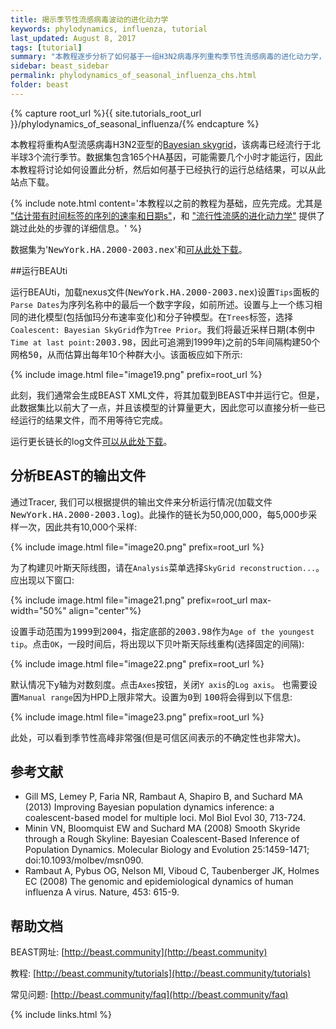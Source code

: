 ```yaml
---
title: 揭示季节性流感病毒波动的进化动力学
keywords: phylodynamics, influenza, tutorial
last_updated: August 8, 2017
tags: [tutorial]
summary: "本教程逐步分析了如何基于一组H3N2病毒序列重构季节性流感病毒的进化动力学，这些序列是在纽约州多个季节分离到的。该数据是跨越纽约州多个流行季节的综合数据集的一部分，该数据集已用于阐明该病毒的基因组和流行病学动力学(Rambaut et al., 2008)。我们将研究H3N2的多样性如何随时间波动。"
sidebar: beast_sidebar
permalink: phylodynamics_of_seasonal_influenza_chs.html
folder: beast
---
```


{% capture root_url %}{{ site.tutorials_root_url }}/phylodynamics_of_seasonal_influenza/{% endcapture %}

本教程将重构A型流感病毒H3N2亚型的[Bayesian skygrid](tree_priors#skygrid)，该病毒已经流行于北半球3个流行季节。数据集包含165个HA基因，可能需要几个小时才能运行，因此本教程将讨论如何设置此分析，然后如何基于已经执行的运行总结结果，可以从此站点下载。

{% include note.html content='本教程以之前的教程为基础，应先完成。尤其是 <a href="rates_and_dates">"估计带有时间标签的序列的速率和日期s"</a>，和 <a href="phylodynamics_of_epidemic_influenza">"流行性流感的进化动力学"</a> 提供了跳过此处的步骤的详细信息。' %}

<div class="alert alert-success" role="alert"><i class="fa fa-download fa-lg"></i> 数据集为'<samp>NewYork.HA.2000-2003.nex</samp>'和<a href="{{ root_url }}files/NewYork.HA.2000-2003.nex">可从此处下载</a>。</div>

##运行BEAUti

运行BEAUti，加载nexus文件(<samp>NewYork.HA.2000-2003.nex</samp>)设置`Tips`面板的`Parse Dates`为序列名称中的最后一个数字字段，如前所述。设置与上一个练习相同的进化模型(包括伽玛分布速率变化)和分子钟模型。在`Trees`标签，选择`Coalescent: Bayesian SkyGrid`作为`Tree Prior`。我们将最近采样日期(本例中`Time at last point:`<samp>2003.98</samp>，因此可追溯到1999年)之前的5年间隔构建50个网格<samp>50</samp>，从而估算出每年10个种群大小。该面板应如下所示:

{% include image.html file="image19.png" prefix=root_url %}

此刻，我们通常会生成BEAST XML文件，将其加载到BEAST中并运行它。但是，此数据集比以前大了一点，并且该模型的计算量更大，因此您可以直接分析一些已经运行的结果文件，而不用等待它完成。

<div class="alert alert-success" role="alert"><i class="fa fa-download fa-lg"></i> 运行更长链长的log文件<a href="{{ root_url }}files/Long_Run_H3N2_SkyGrid.zip">可以从此处下载</a>。</div>

## 分析BEAST的输出文件

通过Tracer, 我们可以根据提供的输出文件来分析运行情况(加载文件<samp>NewYork.HA.2000-2003.log</samp>)。此操作的链长为50,000,000，每5,000步采样一次，因此共有10,000个采样:

{% include image.html file="image20.png" prefix=root_url %}

为了构建贝叶斯天际线图，请在`Analysis`菜单选择`SkyGrid reconstruction...`。应出现以下窗口:

{% include image.html file="image21.png" prefix=root_url  max-width="50%" align="center"%}

设置手动范围为<samp>1999</samp>到<samp>2004</samp>，指定底部的<samp>2003.98</samp>作为`Age of the youngest tip`。点击`OK`，一段时间后，将出现以下贝叶斯天际线重构(选择固定的间隔):

{% include image.html file="image22.png" prefix=root_url %}

默认情况下y轴为对数刻度。点击`Axes`按钮，关闭`Y axis`的`Log axis`。 也需要设置`Manual range`因为HPD上限非常大。设置为<samp>0</samp>到 <samp>100</samp>将会得到以下信息:

{% include image.html file="image23.png" prefix=root_url %}

此处，可以看到季节性高峰非常强(但是可信区间表示的不确定性也非常大)。

## 参考文献

- Gill MS, Lemey P, Faria NR, Rambaut A, Shapiro B, and Suchard MA (2013) Improving Bayesian population dynamics inference: a coalescent-based model for multiple loci. Mol Biol Evol 30, 713-724.
- Minin VN, Bloomquist EW and Suchard MA (2008) Smooth Skyride through a Rough Skyline: Bayesian Coalescent-Based Inference of Population Dynamics. Molecular Biology and Evolution 25:1459-1471; doi:10.1093/molbev/msn090.
- Rambaut A, Pybus OG, Nelson MI, Viboud C, Taubenberger JK, Holmes EC (2008) The genomic and epidemiological dynamics of human influenza A virus. Nature, 453: 615-9.

## 帮助文档

BEAST网址: [http://beast.community](http://beast.community)

教程: [http://beast.community/tutorials](http://beast.community/tutorials)

常见问题: [http://beast.community/faq](http://beast.community/faq)

{% include links.html %}
